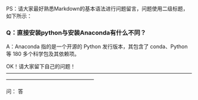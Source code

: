 PS：请大家最好熟悉Markdown的基本语法进行问题留言，问题使用二级标题，如下所示：

### Q：直接安装python与安装Anaconda有什么不同？
A：Anaconda 指的是一个开源的 Python 发行版本，其包含了 conda、Python 等 180 多个科学包及其依赖项。

OK！请大家留下自己的问题！
—————————————————————————————————————————————————————

问：
答
